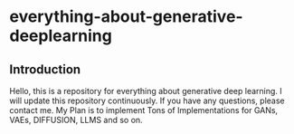 # everything-about-generative-deeplearning

## Introduction

Hello, this is a repository for everything about generative deep learning. I will update this repository continuously. If you have any questions, please contact me. My Plan is to implement Tons of Implementations for GANs, VAEs, DIFFUSION, LLMS and so on.